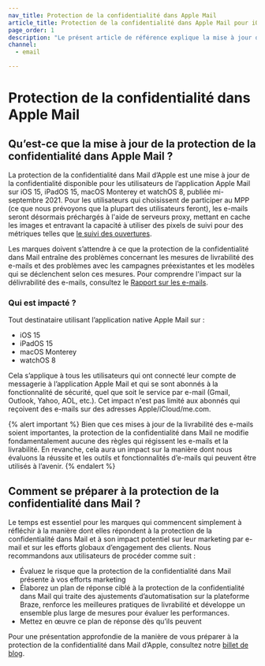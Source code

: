 ```yaml
---
nav_title: Protection de la confidentialité dans Apple Mail
article_title: Protection de la confidentialité dans Apple Mail pour iOS 15
page_order: 1
description: "Le présent article de référence explique la mise à jour de la confidentialité dans le cadre de la protection de la confidentialité dans Apple Mail, qui sera affectée par cette dernière, ainsi que quelques étapes à suivre pour vous préparer à utiliser cette fonctionnalité."
channel:
  - email

---
```


# Protection de la confidentialité dans Apple Mail

## Qu’est-ce que la mise à jour de la protection de la confidentialité dans Apple Mail ?

La protection de la confidentialité dans Mail d’Apple est une mise à jour de la confidentialité disponible pour les utilisateurs de l’application Apple Mail sur iOS 15, iPadOS 15, macOS Monterey et watchOS 8, publiée mi-septembre 2021. Pour les utilisateurs qui choisissent de participer au MPP (ce que nous prévoyons que la plupart des utilisateurs feront), les e-mails seront désormais préchargés à l'aide de serveurs proxy, mettant en cache les images et entravant la capacité à utiliser des pixels de suivi pour des métriques telles que [le suivi des ouvertures]({{site.baseurl}}/user_guide/administrative/app_settings/email_settings/#changing-location-of-tracking-pixel). 

Les marques doivent s’attendre à ce que la protection de la confidentialité dans Mail entraîne des problèmes concernant les mesures de livrabilité des e-mails et des problèmes avec les campagnes préexistantes et les modèles qui se déclenchent selon ces mesures. Pour comprendre l'impact sur la délivrabilité des e-mails, consultez le [Rapport sur les e-mails]({{site.baseurl}}/user_guide/message_building_by_channel/email/reporting_and_analytics/email_reporting/).

### Qui est impacté ?

Tout destinataire utilisant l’application native Apple Mail sur :

- iOS 15
- iPadOS 15
- macOS Monterey
- watchOS 8

Cela s’applique à tous les utilisateurs qui ont connecté leur compte de messagerie à l’application Apple Mail et qui se sont abonnés à la fonctionnalité de sécurité, quel que soit le service par e-mail (Gmail, Outlook, Yahoo, AOL, etc.). Cet impact n'est pas limité aux abonnés qui reçoivent des e-mails sur des adresses Apple/iCloud/me.com.

{% alert important %}
Bien que ces mises à jour de la livrabilité des e-mails soient importantes, la protection de la confidentialité dans Mail ne modifie fondamentalement aucune des règles qui régissent les e-mails et la livrabilité. En revanche, cela aura un impact sur la manière dont nous évaluons la réussite et les outils et fonctionnalités d’e-mails qui peuvent être utilisés à l’avenir.
{% endalert %} 

## Comment se préparer à la protection de la confidentialité dans Mail ?

Le temps est essentiel pour les marques qui commencent simplement à réfléchir à la manière dont elles répondent à la protection de la confidentialité dans Mail et à son impact potentiel sur leur marketing par e-mail et sur les efforts globaux d’engagement des clients. Nous recommandons aux utilisateurs de procéder comme suit :

- Évaluez le risque que la protection de la confidentialité dans Mail présente à vos efforts marketing
- Élaborez un plan de réponse ciblé à la protection de la confidentialité dans Mail qui traite des ajustements d’automatisation sur la plateforme Braze, renforce les meilleures pratiques de livrabilité et développe un ensemble plus large de mesures pour évaluer les performances.
- Mettez en œuvre ce plan de réponse dès qu’ils peuvent

Pour une présentation approfondie de la manière de vous préparer à la protection de la confidentialité dans Mail d’Apple, consultez notre [billet de blog](https://www.braze.com/resources/articles/apple-mail-privacy-protection-how-to-prepare). 
